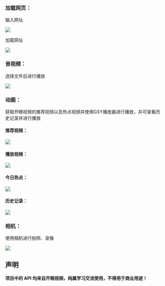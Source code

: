 ### 加载网页：

输入网址

![](mdPic\img-input-url.png)

加载网址

![](mdPic\img-load-finish.png)

### 音视频：

选择文件后进行播放

![](mdPic\img-play-media.png)



### 动画：

获取开眼视频的推荐视频以及热点视频并使用GSY播放器进行播放，并可查看历史记录并进行播放

#### 推荐视频：

![](mdPic\img-recommand.png)



#### 播放视频：

![](mdPic\img-play-view.png)



#### 今日热点：

![](mdPic\img-hot.png)



#### 历史记录：

![](mdPic\img-history.png)



### 相机：

使用相机进行拍照、录像

![](mdPic\img-camera.png)

## 声明
**项目中的 API 均来自开眼视频，纯属学习交流使用，不得用于商业用途！**